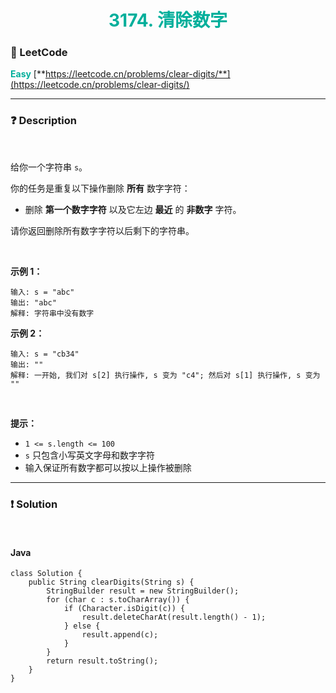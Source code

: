 <h1 style="text-align: center;"> <span style="color: #00AF9B;">3174. 清除数字</span> </h1>

### 🚀 LeetCode

<base target="_blank">

<span style="color: #00AF9B;">**Easy**</span> [**https://leetcode.cn/problems/clear-digits/**](https://leetcode.cn/problems/clear-digits/)

---

### ❓ Description

<br/>

给你一个字符串 `s`。

你的任务是重复以下操作删除 **所有** 数字字符：

* 删除 **第一个数字字符** 以及它左边 **最近** 的 **非数字** 字符。

请你返回删除所有数字字符以后剩下的字符串。

<br/>

**示例 1：**

```
输入: s = "abc"
输出: "abc"
解释: 字符串中没有数字
```

**示例 2：**

```
输入: s = "cb34"
输出: ""
解释: 一开始, 我们对 s[2] 执行操作, s 变为 "c4"; 然后对 s[1] 执行操作, s 变为 ""
```

<br/>

**提示：**

* `1 <= s.length <= 100`
* `s` 只包含小写英文字母和数字字符
* 输入保证所有数字都可以按以上操作被删除

---

### ❗ Solution

<br/>

#### Java

```
class Solution {
    public String clearDigits(String s) {
        StringBuilder result = new StringBuilder();
        for (char c : s.toCharArray()) {
            if (Character.isDigit(c)) {
                result.deleteCharAt(result.length() - 1);
            } else {
                result.append(c);
            }
        }
        return result.toString();
    }
}
```
